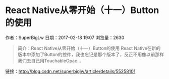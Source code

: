 # React Native从零开始（十一）Button的使用
作者：SuperBigLw
日期：2017-02-18 19:07
浏览量：2630
> 简介：React Native从零开始（十一）Button的使用	React Native在新的版本中添加了Button的控件，我也忘记是那个版本了，反正不用像以前那样我们去自己用TouchableOpac...

 链接：http://blog.csdn.net/superbiglw/article/details/55258101
